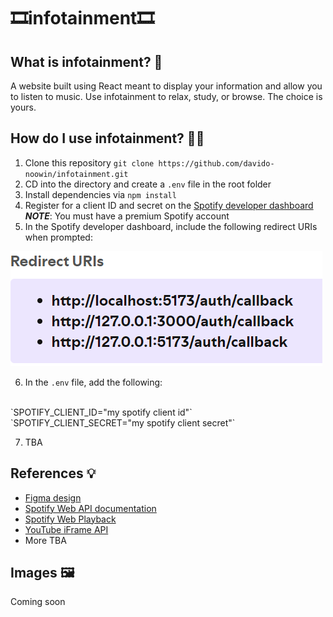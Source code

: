 # 🎞️infotainment🎞️
## What is infotainment? 🤔
A website built using React meant to display your information and allow you to listen to music. Use infotainment to relax, study, or browse. The choice is yours.
## How do I use infotainment? 🐱‍💻
1. Clone this repository `git clone https://github.com/davido-noowin/infotainment.git`
2. CD into the directory and create a `.env` file in the root folder
3. Install dependencies via `npm install`
4. Register for a client ID and secret on the [Spotify developer dashboard](https://developer.spotify.com/dashboard) **_NOTE_**: You must have a premium Spotify account
5. In the Spotify developer dashboard, include the following redirect URIs when prompted:
<img src="./images/redirectURIs.PNG"/>

6. In the `.env` file, add the following: 
<br />
`SPOTIFY_CLIENT_ID="my spotify client id"`
<br />
`SPOTIFY_CLIENT_SECRET="my spotify client secret"` 

7. TBA

## References 💡
* [Figma design](https://www.figma.com/design/8GSl8ELzVrjUhudOh2S0vL/infotainment?node-id=6-6&t=3T6RfQAnLcjKlcF4-1)
* [Spotify Web API documentation](https://developer.spotify.com/documentation/web-api)
* [Spotify Web Playback](https://developer.spotify.com/documentation/web-playback-sdk)
* [YouTube iFrame API](https://developers.google.com/youtube/iframe_api_reference)
* More TBA
## Images 🖼️
Coming soon